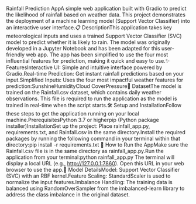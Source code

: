Rainfall Prediction AppA simple web application built with Gradio to predict the likelihood of rainfall based on weather data. This project demonstrates the deployment of a machine learning model (Support Vector Classifier) into an interactive user interface.📋 DescriptionThis application takes key meteorological inputs and uses a trained Support Vector Classifier (SVC) model to predict whether it is likely to rain. The model was originally developed in a Jupyter Notebook and has been adapted for this user-friendly web app. The app has been simplified to use the four most influential features for prediction, making it quick and easy to use.✨ FeaturesInteractive UI: Simple and intuitive interface powered by Gradio.Real-time Prediction: Get instant rainfall predictions based on your input.Simplified Inputs: Uses the four most impactful weather features for prediction:SunshineHumidityCloud CoverPressure💾 DatasetThe model is trained on the Rainfall.csv dataset, which contains daily weather observations. This file is required to run the application as the model is trained in real-time when the script starts.🛠️ Setup and InstallationFollow these steps to get the application running on your local machine.PrerequisitesPython 3.7 or higherpip (Python package installer)InstallationSet up the project: Place rainfall_app.py, requirements.txt, and Rainfall.csv in the same directory.Install the required packages by running the following command in your terminal within that directory:pip install -r requirements.txt
🚀 How to Run the AppMake sure the Rainfall.csv file is in the same directory as rainfall_app.py.Run the application from your terminal:python rainfall_app.py
The terminal will display a local URL (e.g., http://127.0.0.1:7860). Open this URL in your web browser to use the app.🧠 Model DetailsModel: Support Vector Classifier (SVC) with an RBF kernel.Feature Scaling: StandardScaler is used to normalize the input features.Imbalance Handling: The training data is balanced using RandomOverSampler from the imbalanced-learn library to address the class imbalance in the original dataset.
